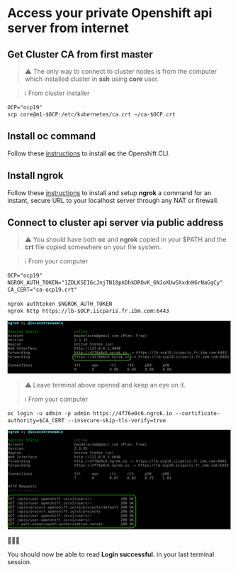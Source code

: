 # Access your private Openshift api server from internet

## Get Cluster CA from first master

> :warning: The only way to connect to cluster nodes is from the computer which installed cluster in **ssh** using **core** user.

> :information_source: From cluster installer
```
OCP="ocp19"
scp core@m1-$OCP:/etc/kubernetes/ca.crt ~/ca-$OCP.crt
```

## Install oc command

Follow these [instructions](https://docs.openshift.com/container-platform/4.3/installing/installing_bare_metal/installing-bare-metal.html#cli-installing-cli_installing-bare-metal) to install  **oc** the Openshift CLI.

## Install ngrok

Follow these [instructions](https://dashboard.ngrok.com/get-started) to install and setup **ngrok** a command for an instant, secure URL to your localhost server through any NAT or firewall.

## Connect to cluster api server via public address

> :warning: You should have both **oc** and **ngrok** copied in your $PATH and the **crt** file copied somewhere on your file system.

> :information_source: From your computer
```
OCP="ocp19"
NGROK_AUTH_TOKEN="1ZDLKSEI6cJnjTN18pkDhkDROvK_6NJoXUwSXxdnH6rNaGqCy"
CA_CERT="ca-ocp19.crt"

ngrok authtoken $NGROK_AUTH_TOKEN
ngrok http https://lb-$OCP.iicparis.fr.ibm.com:6443
```

![](ngrok0.png)

> :warning:  Leave terminal above opened and keep an eye on it.

> :information_source: From your computer
```
oc login -u admin -p admin https://4f76e0c6.ngrok.io --certificate-authority=$CA_CERT --insecure-skip-tls-verify=true
```

![](ngrok1.png)


:checkered_flag::checkered_flag::checkered_flag:

You should now be able to read **Login successful.** in your last terminal session.
